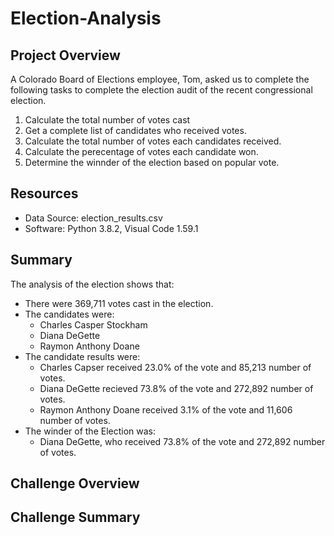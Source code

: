 # Election-Analysis

## Project Overview
A Colorado Board of Elections employee, Tom, asked us to complete the following tasks to complete the election audit of the recent congressional election.

1. Calculate the total number of votes cast
2. Get a complete list of candidates who received votes.
3. Calculate the total number of votes each candidates received.
4. Calculate the perecentage of votes each candidate won.
5. Determine the winnder of the election based on popular vote.

## Resources
- Data Source: election_results.csv
- Software: Python 3.8.2, Visual Code 1.59.1

## Summary
The analysis of the election shows that:
- There were 369,711 votes cast in the election.
- The candidates were: 
  - Charles Casper Stockham  
  - Diana DeGette
  - Raymon Anthony Doane
- The candidate results were:
  - Charles Capser received 23.0% of the vote and 85,213 number of votes.
  - Diana DeGette recieved 73.8% of the vote and 272,892 number of votes.
  - Raymon Anthony Doane received 3.1% of the vote and 11,606 number of votes.
- The winder of the Election was:
  - Diana DeGette, who received 73.8% of the vote and 272,892 number of votes.

## Challenge Overview

## Challenge Summary
